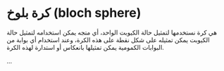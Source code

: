 # كرة بلوخ (bloch sphere)

هي كرة نستخدمها لتمثيل حالة الكيوبت الواحد، أي متجه يمكن استخدامه لتمثيل حالة الكيوبت يمكن تمثيله على شكل نقطة على هذه الكرة، وعند استخدام أي بوابة من البوابات الكمومية يمكن تمثيلها بانعكاس أو استدارة لهذه الكرة.

...

